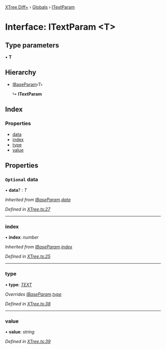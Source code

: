 [XTree Diff+](../README.md) › [Globals](../globals.md) › [ITextParam](itextparam.md)

# Interface: ITextParam <**T**>

## Type parameters

▪ **T**

## Hierarchy

* [IBaseParam](ibaseparam.md)‹T›

  ↳ **ITextParam**

## Index

### Properties

* [data](itextparam.md#optional-data)
* [index](itextparam.md#index)
* [type](itextparam.md#type)
* [value](itextparam.md#value)

## Properties

### <a id="optional-data" name="optional-data"></a> `Optional` data

• **data**? : *T*

*Inherited from [IBaseParam](ibaseparam.md).[data](ibaseparam.md#optional-data)*

*Defined in [XTree.ts:27](https://github.com/yidafu/x-tree-diff-plus/blob/5f3adda/src/XTree.ts#L27)*

___

### <a id="index" name="index"></a>  index

• **index**: *number*

*Inherited from [IBaseParam](ibaseparam.md).[index](ibaseparam.md#index)*

*Defined in [XTree.ts:25](https://github.com/yidafu/x-tree-diff-plus/blob/5f3adda/src/XTree.ts#L25)*

___

### <a id="type" name="type"></a>  type

• **type**: *[TEXT](../enums/nodetype.md#text)*

*Overrides [IBaseParam](ibaseparam.md).[type](ibaseparam.md#type)*

*Defined in [XTree.ts:38](https://github.com/yidafu/x-tree-diff-plus/blob/5f3adda/src/XTree.ts#L38)*

___

### <a id="value" name="value"></a>  value

• **value**: *string*

*Defined in [XTree.ts:39](https://github.com/yidafu/x-tree-diff-plus/blob/5f3adda/src/XTree.ts#L39)*

